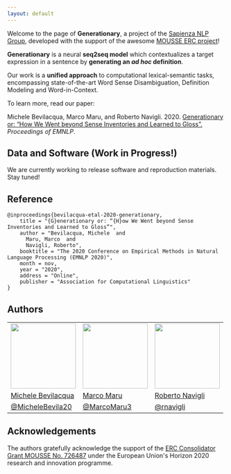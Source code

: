 ```yaml
---
layout: default
---
```

Welcome to the page of **Generationary**, a project of the [Sapienza NLP Group](http://nlp.uniroma1.it), developed with the support of the awesome [MOUSSE ERC project](http://mousse-project.org/)!

**Generationary** is a neural **seq2seq model** which contextualizes a target expression in a sentence by **generating an *ad hoc* definition**. 

Our work is a **unified approach** to computational lexical-semantic tasks, encompassing state-of-the-art Word Sense Disambiguation, Definition Modeling and Word-in-Context.

To learn more, read our paper:

Michele Bevilacqua, Marco Maru, and Roberto Navigli. 2020. [Generationary or: “How We Went beyond Sense Inventories and Learned to Gloss”.](res/EMNLP2020-Generationary.pdf) *Proceedings of EMNLP*.

## Data and Software (Work in Progress!)
We are currently working to release software and reproduction materials. Stay tuned!

## Reference
```
@inproceedings{bevilacqua-etal-2020-generationary,
    title = "{G}enerationary or: “{H}ow We Went beyond Sense Inventories and Learned to Gloss”",
    author = "Bevilacqua, Michele  and
      Maru, Marco  and
      Navigli, Roberto",
    booktitle = "The 2020 Conference on Empirical Methods in Natural Language Processing (EMNLP 2020)",
    month = nov,
    year = "2020",
    address = "Online",
    publisher = "Association for Computational Linguistics"
}
```

## Authors
        
<table align="center">
<tr>
	<td>
		<img src="https://sapienzanlp.github.io/babelpic/imgs/bevilacqua.jpg" width="150" height="150">
	</td>  
	<td>
		<img src="https://sapienzanlp.github.io/babelpic/imgs/calabrese.jpg" width="150" height="150"> 
	</td>
	<td>
		<img src="https://sapienzanlp.github.io/babelpic/imgs/navigli.jpg" width="150" height="150">
	</td>
</tr>
<tr>
	<td>
		<a href="https://mbevila.github.io">Michele Bevilacqua</a>
	</td>  
	<td>
		<a href="https://phd.uniroma1.it/web/MARU-MARCO_nP1135442_EN.aspx">Marco Maru</a>
	</td>
	<td>
		<a href="http://wwwusers.di.uniroma1.it/~navigli/">Roberto Navigli</a>
	</td>
</tr>
<tr>
	<td>
		<a href="https://twitter.com/MicheleBevila20">@MicheleBevila20</a>
	</td>  
	<td>
		<a href="https://twitter.com/MarcoMaru3">@MarcoMaru3</a>
	</td>
	<td>
		<a href="https://twitter.com/rnavigli">@rnavigli</a>
	</td>
</tr> 
</table>

## Acknowledgements
The authors gratefully acknowledge the support of the [ERC Consolidator Grant MOUSSE No. 726487](http://mousse-project.org/) under the European Union's Horizon 2020 research and innovation programme.
